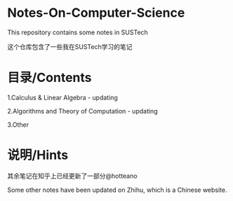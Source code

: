 # Notes-On-Computer-Science
This repository contains some notes in SUSTech

这个仓库包含了一些我在SUSTech学习的笔记

# 目录/Contents

1.Calculus & Linear Algebra - updating

2.Algorithms and Theory of Computation - updating

3.Other

# 说明/Hints

其余笔记在知乎上已经更新了一部分@hotteano 

Some other notes have been updated on Zhihu, which is a Chinese website.
